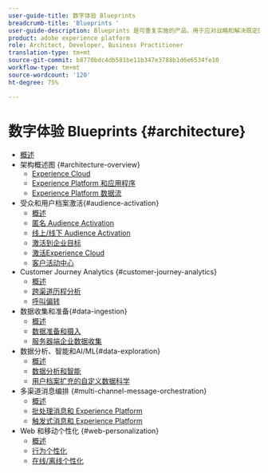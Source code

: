 ```yaml
---
user-guide-title: 数字体验 Blueprints
breadcrumb-title: 'Blueprints '
user-guide-description: Blueprints 是可重复实施的产品，用于应对战略和解决既定的业务问题，并包含架构图、技术注意事项和相关文档链接。
product: adobe experience platform
role: Architect, Developer, Business Practitioner
translation-type: tm+mt
source-git-commit: b8770bdc4db581be11b347e3788b1d6e6534fe10
workflow-type: tm+mt
source-wordcount: '120'
ht-degree: 75%

---
```


# 数字体验 Blueprints {#architecture}

+ [概述](/help/blueprints/overview.md)
+ 架构概述图 {#architecture-overview}
   + [Experience Cloud](/help/blueprints/experience-platform/experience-cloud.md)
   + [Experience Platform 和应用程序](/help/blueprints/experience-platform/platform-applications.md)
   + [Experience Platform 数据流](/help/blueprints/experience-platform/platform-data-flow.md)
+ 受众和用户档案激活{#audience-activation}
   + [概述](/help/blueprints/audience-activation/overview.md)
   + [匿名 Audience Activation](/help/blueprints/audience-activation/anonymous.md)
   + [线上/线下 Audience Activation](/help/blueprints/audience-activation/online-offline.md)
   + [激活到企业目标](/help/blueprints/audience-activation/enterprise-destinations.md)
   + [激活Experience Cloud](/help/blueprints/audience-activation/platform-and-applications.md)
   + [客户活动中心 ](/help/blueprints/audience-activation/customer-activity.md)
+ Customer Journey Analytics {#customer-journey-analytics}
   + [概述](/help/blueprints/customer-journey-analytics/overview.md)
   + [跨渠道历程分析](/help/blueprints/customer-journey-analytics/digital-behavioral-data-consolidation.md)
   + [呼叫偏转](/help/blueprints/customer-journey-analytics/call-deflect.md)
+ 数据收集和准备{#data-ingestion}
   + [概述](/help/blueprints/data-ingestion/overview.md)
   + [数据准备和摄入 ](/help/blueprints/data-ingestion/ingestion.md)
   + [服务器端企业数据收集 ](/help/blueprints/data-ingestion/server-side-collection.md)
+ 数据分析、智能和AI/ML{#data-exploration}
   + [概述](/help/blueprints/data-insights/overview.md)
   + [数据分析和智能](/help/blueprints/data-insights/analysis.md)
   + [用户档案扩充的自定义数据科学 ](/help/blueprints/data-insights/data-science.md)
+ 多渠道消息编排 {#multi-channel-message-orchestration}
   + [概述](/help/blueprints/multi-channel-message-orchestration/overview.md)
   + [批处理消息和 Experience Platform](/help/blueprints/multi-channel-message-orchestration/batch-messaging.md)
   + [触发式消息和 Experience Platform](/help/blueprints/multi-channel-message-orchestration/triggered-messaging.md)
+ Web 和移动个性化 {#web-personalization}
   + [概述](/help/blueprints/web-personalization/overview.md)
   + [行为个性化](/help/blueprints/web-personalization/behavioral.md)
   + [在线/离线个性化](/help/blueprints/web-personalization/online-offline.md)

